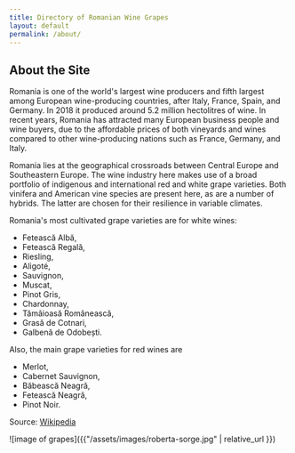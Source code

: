 ```yaml
---
title: Directory of Romanian Wine Grapes
layout: default
permalink: /about/
---
```

<div class="content-left" markdown="1">

<h2>About the Site</h2>

Romania is one of the world's largest wine producers and fifth largest among European wine-producing countries, after Italy, France, Spain, and Germany. In 2018 it produced around 5.2 million hectolitres of wine. In recent years, Romania has attracted many European business people and wine buyers, due to the affordable prices of both vineyards and wines compared to other wine-producing nations such as France, Germany, and Italy.

Romania lies at the geographical crossroads between Central Europe and Southeastern Europe.  The wine industry here makes use of a broad portfolio of indigenous and international red and white grape varieties.  Both vinifera and American vine species are present here, as are a number of hybrids. The latter are chosen for their resilience in variable climates.  

Romania's most cultivated grape varieties are for white wines:
- Fetească Albă,
- Fetească Regală,
- Riesling,
- Aligoté,
- Sauvignon,
- Muscat,
- Pinot Gris,
- Chardonnay,
- Tămâioasă Românească,
- Grasă de Cotnari,
- Galbenă de Odobești.

Also, the main grape varieties for red wines are
- Merlot,
- Cabernet Sauvignon,
- Băbească Neagră,
- Fetească Neagră,
- Pinot Noir.

Source:  [Wikipedia](https://en.wikipedia.org/wiki/Romanian_wine)
</div>
<div class="img-right" markdown="1">
![image of grapes]({{"/assets/images/roberta-sorge.jpg" | relative_url }})
</div>
<div class="clearfix"></div>
